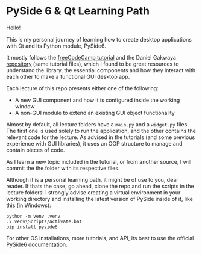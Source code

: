 # PySide 6 & Qt Learning Path

Hello!

This is my personal journey of learning how to create desktop applications with Qt and its Python module, PySide6. 

It mostly follows the [freeCodeCamp tutorial](https://youtu.be/Z1N9JzNax2k) and the Daniel Gakwaya [repository](https://github.com/rutura/Qt-For-Python-PySide6-GUI-For-Beginners-The-Fundamentals-) (same tutorial files), which I found to be great resources to understand the library, the essential components and how they interact with each other to make a functional GUI desktop app.

Each lecture of this repo presents either one of the following:
- A new GUI component and how it is configured inside the working window
- A non-GUI module to extend an existing GUI object functionality

Almost by default, all lecture folders have a `main.py` and a `widget.py` files. The first one is used solely to run the application, and the other contains the relevant code for the lecture. As advised in the tutorials (and some previous experience with GUI libraries), it uses an OOP structure to manage and contain pieces of code.

As I learn a new topic included in the tutorial, or from another source, I will commit the the folder with its respective files.

Although it is a personal learning path, it might be of use to you, dear reader. If thats the case, go ahead, clone the repo and run the scripts in the lecture folders! I strongly advise creating a virtual environment in your working directory and installing the latest version of PySide inside of it, like this (in Windows):

```
python -m venv .venv
.\.venv\Scripts/activate.bat
pip install pyside6
```

For other OS installations, more tutorials, and API, its best to use the official [PySide6 documentation](https://doc.qt.io/qtforpython-6/index.html).
